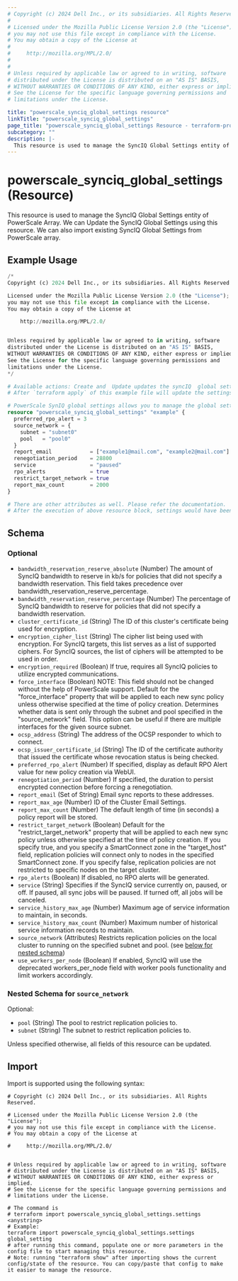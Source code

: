 ```yaml
---
# Copyright (c) 2024 Dell Inc., or its subsidiaries. All Rights Reserved.
#
# Licensed under the Mozilla Public License Version 2.0 (the "License");
# you may not use this file except in compliance with the License.
# You may obtain a copy of the License at
#
#     http://mozilla.org/MPL/2.0/
#
#
# Unless required by applicable law or agreed to in writing, software
# distributed under the License is distributed on an "AS IS" BASIS,
# WITHOUT WARRANTIES OR CONDITIONS OF ANY KIND, either express or implied.
# See the License for the specific language governing permissions and
# limitations under the License.

title: "powerscale_synciq_global_settings resource"
linkTitle: "powerscale_synciq_global_settings"
page_title: "powerscale_synciq_global_settings Resource - terraform-provider-powerscale"
subcategory: ""
description: |-
  This resource is used to manage the SyncIQ Global Settings entity of PowerScale Array. We can Update the SyncIQ Global Settings using this resource. We can also import existing SyncIQ Global Settings from PowerScale array.
---
```


# powerscale_synciq_global_settings (Resource)

This resource is used to manage the SyncIQ Global Settings entity of PowerScale Array. We can Update the SyncIQ Global Settings using this resource. We can also import existing SyncIQ Global Settings from PowerScale array.


## Example Usage

```terraform
/*
Copyright (c) 2024 Dell Inc., or its subsidiaries. All Rights Reserved.

Licensed under the Mozilla Public License Version 2.0 (the "License");
you may not use this file except in compliance with the License.
You may obtain a copy of the License at

    http://mozilla.org/MPL/2.0/


Unless required by applicable law or agreed to in writing, software
distributed under the License is distributed on an "AS IS" BASIS,
WITHOUT WARRANTIES OR CONDITIONS OF ANY KIND, either express or implied.
See the License for the specific language governing permissions and
limitations under the License.
*/

# Available actions: Create and  Update updates the syncIQ  global settings. Delete will delete the state file. Import action is also available.
# After `terraform apply` of this example file will update the settings according to the attributes set in the config

# PowerScale SynIQ global settings allows you to manage the global settings on the Powerscale array
resource "powerscale_synciq_global_settings" "example" {
  preferred_rpo_alert = 3
  source_network = {
    subnet = "subnet0"
    pool   = "pool0"
  }
  report_email            = ["example1@mail.com", "example2@mail.com"]
  renegotiation_period    = 28800
  service                 = "paused"
  rpo_alerts              = true
  restrict_target_network = true
  report_max_count        = 2000
}

# There are other attributes as well. Please refer the documentation.
# After the execution of above resource block, settings would have been updated on the PowerScale array. For more information, Please check the terraform state file.
```

<!-- schema generated by tfplugindocs -->
## Schema

### Optional

- `bandwidth_reservation_reserve_absolute` (Number) The amount of SyncIQ bandwidth to reserve in kb/s for policies that did not specify a bandwidth reservation. This field takes precedence over bandwidth_reservation_reserve_percentage.
- `bandwidth_reservation_reserve_percentage` (Number) The percentage of SyncIQ bandwidth to reserve for policies that did not specify a bandwidth reservation.
- `cluster_certificate_id` (String) The ID of this cluster's certificate being used for encryption.
- `encryption_cipher_list` (String) The cipher list being used with encryption. For SyncIQ targets, this list serves as a list of supported ciphers. For SyncIQ sources, the list of ciphers will be attempted to be used in order.
- `encryption_required` (Boolean) If true, requires all SyncIQ policies to utilize encrypted communications.
- `force_interface` (Boolean) NOTE: This field should not be changed without the help of PowerScale support.  Default for the "force_interface" property that will be applied to each new sync policy unless otherwise specified at the time of policy creation.  Determines whether data is sent only through the subnet and pool specified in the "source_network" field. This option can be useful if there are multiple interfaces for the given source subnet.
- `ocsp_address` (String) The address of the OCSP responder to which to connect.
- `ocsp_issuer_certificate_id` (String) The ID of the certificate authority that issued the certificate whose revocation status is being checked.
- `preferred_rpo_alert` (Number) If specified, display as default RPO Alert value for new policy creation via WebUI.
- `renegotiation_period` (Number) If specified, the duration to persist encrypted connection before forcing a renegotiation.
- `report_email` (Set of String) Email sync reports to these addresses.
- `report_max_age` (Number) ID of the Cluster Email Settings.
- `report_max_count` (Number) The default length of time (in seconds) a policy report will be stored.
- `restrict_target_network` (Boolean) Default for the "restrict_target_network" property that will be applied to each new sync policy unless otherwise specified at the time of policy creation.  If you specify true, and you specify a SmartConnect zone in the "target_host" field, replication policies will connect only to nodes in the specified SmartConnect zone.  If you specify false, replication policies are not restricted to specific nodes on the target cluster.
- `rpo_alerts` (Boolean) If disabled, no RPO alerts will be generated.
- `service` (String) Specifies if the SyncIQ service currently on, paused, or off.  If paused, all sync jobs will be paused.  If turned off, all jobs will be canceled.
- `service_history_max_age` (Number) Maximum age of service information to maintain, in seconds.
- `service_history_max_count` (Number) Maximum number of historical service information records to maintain.
- `source_network` (Attributes) Restricts replication policies on the local cluster to running on the specified subnet and pool. (see [below for nested schema](#nestedatt--source_network))
- `use_workers_per_node` (Boolean) If enabled, SyncIQ will use the deprecated workers_per_node field with worker pools functionality and limit workers accordingly.

<a id="nestedatt--source_network"></a>
### Nested Schema for `source_network`

Optional:

- `pool` (String) The pool to restrict replication policies to.
- `subnet` (String) The subnet to restrict replication policies to.

Unless specified otherwise, all fields of this resource can be updated.

## Import

Import is supported using the following syntax:

```shell
# Copyright (c) 2024 Dell Inc., or its subsidiaries. All Rights Reserved.

# Licensed under the Mozilla Public License Version 2.0 (the "License");
# you may not use this file except in compliance with the License.
# You may obtain a copy of the License at

#     http://mozilla.org/MPL/2.0/


# Unless required by applicable law or agreed to in writing, software
# distributed under the License is distributed on an "AS IS" BASIS,
# WITHOUT WARRANTIES OR CONDITIONS OF ANY KIND, either express or implied.
# See the License for the specific language governing permissions and
# limitations under the License.

# The command is
# terraform import powerscale_synciq_global_settings.settings <anystring>
# Example:
terraform import powerscale_synciq_global_settings.settings global_setting
# after running this command, populate one or more parameters in the config file to start managing this resource.
# Note: running "terraform show" after importing shows the current config/state of the resource. You can copy/paste that config to make it easier to manage the resource.
```